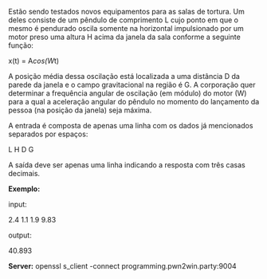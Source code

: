 Estão sendo testados novos equipamentos para as salas de tortura. Um deles consiste de um pêndulo de comprimento L cujo ponto em que o mesmo é pendurado oscila somente na horizontal impulsionado por um motor preso uma altura H acima da janela da sala conforme a seguinte função:

x(t) = A*cos(W*t)

A posição média dessa oscilação está localizada a uma distância D da parede da janela e o campo gravitacional na região é G. A corporação quer determinar a frequência angular de oscilação (em módulo) do motor (W) para a qual a aceleração angular do pêndulo no momento do lançamento da pessoa (na posição da janela) seja máxima.

A entrada é composta de apenas uma linha com os dados já mencionados separados por espaços:

L H D G

A saída deve ser apenas uma linha indicando a resposta com três casas decimais.

**Exemplo:**

input:

2.4 1.1 1.9 9.83

output:

40.893

**Server:** openssl s_client -connect programming.pwn2win.party:9004

